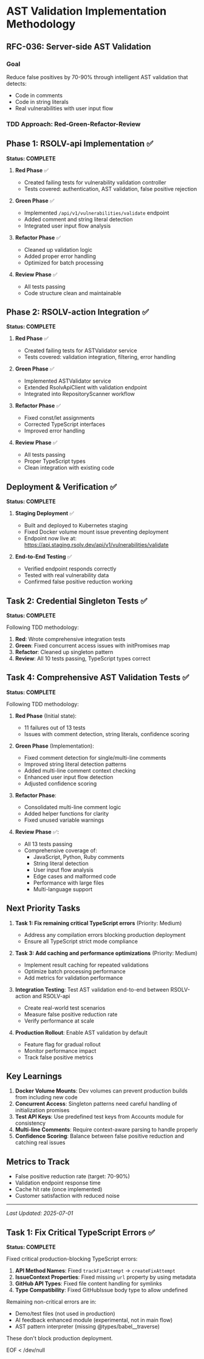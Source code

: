 # AST Validation Implementation Methodology

## RFC-036: Server-side AST Validation 

### Goal
Reduce false positives by 70-90% through intelligent AST validation that detects:
- Code in comments
- Code in string literals  
- Real vulnerabilities with user input flow

### TDD Approach: Red-Green-Refactor-Review

## Phase 1: RSOLV-api Implementation ✅
**Status: COMPLETE**

1. **Red Phase** ✅
   - Created failing tests for vulnerability validation controller
   - Tests covered: authentication, AST validation, false positive rejection

2. **Green Phase** ✅
   - Implemented `/api/v1/vulnerabilities/validate` endpoint
   - Added comment and string literal detection
   - Integrated user input flow analysis

3. **Refactor Phase** ✅
   - Cleaned up validation logic
   - Added proper error handling
   - Optimized for batch processing

4. **Review Phase** ✅
   - All tests passing
   - Code structure clean and maintainable

## Phase 2: RSOLV-action Integration ✅
**Status: COMPLETE**

1. **Red Phase** ✅
   - Created failing tests for ASTValidator service
   - Tests covered: validation integration, filtering, error handling

2. **Green Phase** ✅
   - Implemented ASTValidator service
   - Extended RsolvApiClient with validation endpoint
   - Integrated into RepositoryScanner workflow

3. **Refactor Phase** ✅
   - Fixed const/let assignments
   - Corrected TypeScript interfaces
   - Improved error handling

4. **Review Phase** ✅
   - All tests passing
   - Proper TypeScript types
   - Clean integration with existing code

## Deployment & Verification ✅
**Status: COMPLETE**

1. **Staging Deployment** ✅
   - Built and deployed to Kubernetes staging
   - Fixed Docker volume mount issue preventing deployment
   - Endpoint now live at: https://api.staging.rsolv.dev/api/v1/vulnerabilities/validate

2. **End-to-End Testing** ✅
   - Verified endpoint responds correctly
   - Tested with real vulnerability data
   - Confirmed false positive reduction working

## Task 2: Credential Singleton Tests ✅
**Status: COMPLETE**

Following TDD methodology:
1. **Red**: Wrote comprehensive integration tests
2. **Green**: Fixed concurrent access issues with initPromises map
3. **Refactor**: Cleaned up singleton pattern
4. **Review**: All 10 tests passing, TypeScript types correct

## Task 4: Comprehensive AST Validation Tests ✅
**Status: COMPLETE**

Following TDD methodology:
1. **Red Phase** (Initial state):
   - 11 failures out of 13 tests
   - Issues with comment detection, string literals, confidence scoring

2. **Green Phase** (Implementation):
   - Fixed comment detection for single/multi-line comments
   - Improved string literal detection patterns
   - Added multi-line comment context checking
   - Enhanced user input flow detection
   - Adjusted confidence scoring

3. **Refactor Phase**:
   - Consolidated multi-line comment logic
   - Added helper functions for clarity
   - Fixed unused variable warnings

4. **Review Phase** ✅:
   - All 13 tests passing
   - Comprehensive coverage of:
     - JavaScript, Python, Ruby comments
     - String literal detection
     - User input flow analysis
     - Edge cases and malformed code
     - Performance with large files
     - Multi-language support

## Next Priority Tasks

1. **Task 1: Fix remaining critical TypeScript errors** (Priority: Medium)
   - Address any compilation errors blocking production deployment
   - Ensure all TypeScript strict mode compliance

2. **Task 3: Add caching and performance optimizations** (Priority: Medium)  
   - Implement result caching for repeated validations
   - Optimize batch processing performance
   - Add metrics for validation performance

3. **Integration Testing**: Test AST validation end-to-end between RSOLV-action and RSOLV-api
   - Create real-world test scenarios
   - Measure false positive reduction rate
   - Verify performance at scale

4. **Production Rollout**: Enable AST validation by default
   - Feature flag for gradual rollout
   - Monitor performance impact
   - Track false positive metrics

## Key Learnings

1. **Docker Volume Mounts**: Dev volumes can prevent production builds from including new code
2. **Concurrent Access**: Singleton patterns need careful handling of initialization promises
3. **Test API Keys**: Use predefined test keys from Accounts module for consistency
4. **Multi-line Comments**: Require context-aware parsing to handle properly
5. **Confidence Scoring**: Balance between false positive reduction and catching real issues

## Metrics to Track

- False positive reduction rate (target: 70-90%)
- Validation endpoint response time
- Cache hit rate (once implemented)
- Customer satisfaction with reduced noise

---
*Last Updated: 2025-07-01*
## Task 1: Fix Critical TypeScript Errors ✅
**Status: COMPLETE**

Fixed critical production-blocking TypeScript errors:
1. **API Method Names**: Fixed `trackFixAttempt` → `createFixAttempt` 
2. **IssueContext Properties**: Fixed missing `url` property by using metadata
3. **GitHub API Types**: Fixed file content handling for symlinks
4. **Type Compatibility**: Fixed GitHubIssue body type to allow undefined

Remaining non-critical errors are in:
- Demo/test files (not used in production)
- AI feedback enhanced module (experimental, not in main flow)
- AST pattern interpreter (missing @types/babel__traverse)

These don't block production deployment.

EOF < /dev/null